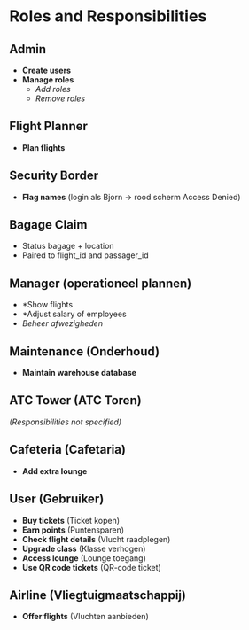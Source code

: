 # Roles and Responsibilities
## Admin

- **Create users**
- **Manage roles**
  - *Add roles*
  - *Remove roles*

## Flight Planner

- **Plan flights**

## Security Border

- **Flag names** (login als Bjorn -> rood scherm Access Denied)

## Bagage Claim
- Status bagage + location 
- Paired to flight_id and passager_id

## Manager (operationeel plannen)

- *Show flights
- *Adjust salary of employees
- *Beheer afwezigheden*


## Maintenance (Onderhoud)

- **Maintain warehouse database**

## ATC Tower (ATC Toren)

*(Responsibilities not specified)*

## Cafeteria (Cafetaria)

- **Add extra lounge**

## User (Gebruiker)

- **Buy tickets** (Ticket kopen)
- **Earn points** (Puntensparen)
- **Check flight details** (Vlucht raadplegen)
- **Upgrade class** (Klasse verhogen)
- **Access lounge** (Lounge toegang)
- **Use QR code tickets** (QR-code ticket)

## Airline (Vliegtuigmaatschappij)

- **Offer flights** (Vluchten aanbieden)
